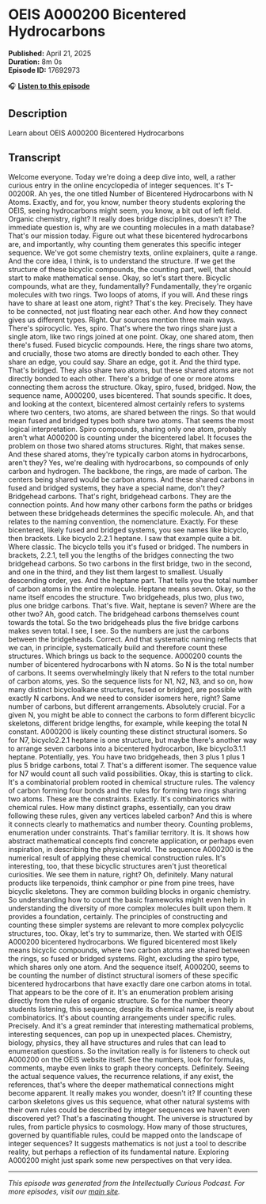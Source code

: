 # OEIS A000200 Bicentered Hydrocarbons

**Published:** April 21, 2025  
**Duration:** 8m 0s  
**Episode ID:** 17692973

🎧 **[Listen to this episode](https://intellectuallycurious.buzzsprout.com/2529712/episodes/17692973-oeis-a000200-bicentered-hydrocarbons)**

## Description

Learn about OEIS A000200 Bicentered Hydrocarbons

## Transcript

Welcome everyone. Today we're doing a deep dive into, well, a rather curious entry in the online encyclopedia of integer sequences. It's T-00200R. Ah yes, the one titled Number of Bicentered Hydrocarbons with N Atoms. Exactly, and for, you know, number theory students exploring the OEIS, seeing hydrocarbons might seem, you know, a bit out of left field. Organic chemistry, right? It really does bridge disciplines, doesn't it? The immediate question is, why are we counting molecules in a math database? That's our mission today. Figure out what these bicentered hydrocarbons are, and importantly, why counting them generates this specific integer sequence. We've got some chemistry texts, online explainers, quite a range. And the core idea, I think, is to understand the structure. If we get the structure of these bicyclic compounds, the counting part, well, that should start to make mathematical sense. Okay, so let's start there. Bicyclic compounds, what are they, fundamentally? Fundamentally, they're organic molecules with two rings. Two loops of atoms, if you will. And these rings have to share at least one atom, right? That's the key. Precisely. They have to be connected, not just floating near each other. And how they connect gives us different types. Right. Our sources mention three main ways. There's spirocyclic. Yes, spiro. That's where the two rings share just a single atom, like two rings joined at one point. Okay, one shared atom, then there's fused. Fused bicyclic compounds. Here, the rings share two atoms, and crucially, those two atoms are directly bonded to each other. They share an edge, you could say. Share an edge, got it. And the third type. That's bridged. They also share two atoms, but these shared atoms are not directly bonded to each other. There's a bridge of one or more atoms connecting them across the structure. Okay, spiro, fused, bridged. Now, the sequence name, A000200, uses bicentered. That sounds specific. It does, and looking at the context, bicentered almost certainly refers to systems where two centers, two atoms, are shared between the rings. So that would mean fused and bridged types both share two atoms. That seems the most logical interpretation. Spiro compounds, sharing only one atom, probably aren't what A000200 is counting under the bicentered label. It focuses the problem on those two shared atoms structures. Right, that makes sense. And these shared atoms, they're typically carbon atoms in hydrocarbons, aren't they? Yes, we're dealing with hydrocarbons, so compounds of only carbon and hydrogen. The backbone, the rings, are made of carbon. The centers being shared would be carbon atoms. And these shared carbons in fused and bridged systems, they have a special name, don't they? Bridgehead carbons. That's right, bridgehead carbons. They are the connection points. And how many other carbons form the paths or bridges between these bridgeheads determines the specific molecule. Ah, and that relates to the naming convention, the nomenclature. Exactly. For these bicentered, likely fused and bridged systems, you see names like bicyclo, then brackets. Like bicyclo 2.2.1 heptane. I saw that example quite a bit. Where classic. The bicyclo tells you it's fused or bridged. The numbers in brackets, 2.2.1, tell you the lengths of the bridges connecting the two bridgehead carbons. So two carbons in the first bridge, two in the second, and one in the third, and they list them largest to smallest. Usually descending order, yes. And the heptane part. That tells you the total number of carbon atoms in the entire molecule. Heptane means seven. Okay, so the name itself encodes the structure. Two bridgeheads, plus two, plus two, plus one bridge carbons. That's five. Wait, heptane is seven? Where are the other two? Ah, good catch. The bridgehead carbons themselves count towards the total. So the two bridgeheads plus the five bridge carbons makes seven total. I see, I see. So the numbers are just the carbons between the bridgeheads. Correct. And that systematic naming reflects that we can, in principle, systematically build and therefore count these structures. Which brings us back to the sequence. A000200 counts the number of bicentered hydrocarbons with N atoms. So N is the total number of carbons. It seems overwhelmingly likely that N refers to the total number of carbon atoms, yes. So the sequence lists for N1, N2, N3, and so on, how many distinct bicycloalkane structures, fused or bridged, are possible with exactly N carbons. And we need to consider isomers here, right? Same number of carbons, but different arrangements. Absolutely crucial. For a given N, you might be able to connect the carbons to form different bicyclic skeletons, different bridge lengths, for example, while keeping the total N constant. A000200 is likely counting these distinct structural isomers. So for N7, bicyclo2.2.1 heptane is one structure, but maybe there's another way to arrange seven carbons into a bicentered hydrocarbon, like bicyclo3.1.1 heptane. Potentially, yes. You have two bridgeheads, then 3 plus 1 plus 1 plus 5 bridge carbons, total 7. That's a different isomer. The sequence value for N7 would count all such valid possibilities. Okay, this is starting to click. It's a combinatorial problem rooted in chemical structure rules. The valency of carbon forming four bonds and the rules for forming two rings sharing two atoms. These are the constraints. Exactly. It's combinatorics with chemical rules. How many distinct graphs, essentially, can you draw following these rules, given any vertices labeled carbon? And this is where it connects clearly to mathematics and number theory. Counting problems, enumeration under constraints. That's familiar territory. It is. It shows how abstract mathematical concepts find concrete application, or perhaps even inspiration, in describing the physical world. The sequence A000200 is the numerical result of applying these chemical construction rules. It's interesting, too, that these bicyclic structures aren't just theoretical curiosities. We see them in nature, right? Oh, definitely. Many natural products like terpenoids, think camphor or pine from pine trees, have bicyclic skeletons. They are common building blocks in organic chemistry. So understanding how to count the basic frameworks might even help in understanding the diversity of more complex molecules built upon them. It provides a foundation, certainly. The principles of constructing and counting these simpler systems are relevant to more complex polycyclic structures, too. Okay, let's try to summarize, then. We started with OEIS A000200 bicentered hydrocarbons. We figured bicentered most likely means bicyclic compounds, where two carbon atoms are shared between the rings, so fused or bridged systems. Right, excluding the spiro type, which shares only one atom. And the sequence itself, A000200, seems to be counting the number of distinct structural isomers of these specific bicentered hydrocarbons that have exactly dare one carbon atoms in total. That appears to be the core of it. It's an enumeration problem arising directly from the rules of organic structure. So for the number theory students listening, this sequence, despite its chemical name, is really about combinatorics. It's about counting arrangements under specific rules. Precisely. And it's a great reminder that interesting mathematical problems, interesting sequences, can pop up in unexpected places. Chemistry, biology, physics, they all have structures and rules that can lead to enumeration questions. So the invitation really is for listeners to check out A000200 on the OEIS website itself. See the numbers, look for formulas, comments, maybe even links to graph theory concepts. Definitely. Seeing the actual sequence values, the recurrence relations, if any exist, the references, that's where the deeper mathematical connections might become apparent. It really makes you wonder, doesn't it? If counting these carbon skeletons gives us this sequence, what other natural systems with their own rules could be described by integer sequences we haven't even discovered yet? That's a fascinating thought. The universe is structured by rules, from particle physics to cosmology. How many of those structures, governed by quantifiable rules, could be mapped onto the landscape of integer sequences? It suggests mathematics is not just a tool to describe reality, but perhaps a reflection of its fundamental nature. Exploring A000200 might just spark some new perspectives on that very idea.

---
*This episode was generated from the Intellectually Curious Podcast. For more episodes, visit our [main site](https://intellectuallycurious.buzzsprout.com).*
